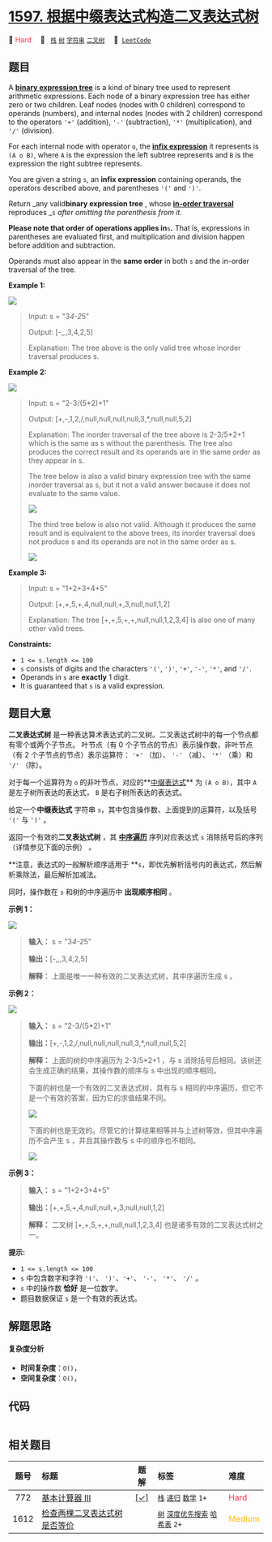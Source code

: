 # [1597. 根据中缀表达式构造二叉表达式树](https://leetcode.com/problems/build-binary-expression-tree-from-infix-expression)

🔴 <font color=#ff334b>Hard</font>&emsp; 🔖&ensp; [`栈`](/tag/stack.md) [`树`](/tag/tree.md) [`字符串`](/tag/string.md) [`二叉树`](/tag/binary-tree.md)&emsp; 🔗&ensp;[`LeetCode`](https://leetcode.com/problems/build-binary-expression-tree-from-infix-expression)

## 题目

A **[binary expression
tree](https://en.wikipedia.org/wiki/Binary_expression_tree)** is a kind of
binary tree used to represent arithmetic expressions. Each node of a binary
expression tree has either zero or two children. Leaf nodes (nodes with 0
children) correspond to operands (numbers), and internal nodes (nodes with 2
children) correspond to the operators `'+'` (addition), `'-'` (subtraction),
`'*'` (multiplication), and `'/'` (division).

For each internal node with operator `o`, the [**infix
expression**](https://en.wikipedia.org/wiki/Infix_notation) it represents is
`(A o B)`, where `A` is the expression the left subtree represents and `B` is
the expression the right subtree represents.

You are given a string `s`, an **infix expression** containing operands, the
operators described above, and parentheses `'('` and `')'`.

Return _any valid**binary expression tree** , whose **[in-order
traversal](https://en.wikipedia.org/wiki/Tree_traversal#In-order_\(LNR\))**
reproduces _`s` _after omitting the parenthesis from it._

**Please note that order of operations applies in**`s`**.** That is,
expressions in parentheses are evaluated first, and multiplication and
division happen before addition and subtraction.

Operands must also appear in the **same order** in both `s` and the in-order
traversal of the tree.



**Example 1:**

![](https://fastly.jsdelivr.net/gh/doocs/leetcode@main/solution/1500-1599/1597.Build%20Binary%20Expression%20Tree%20From%20Infix%20Expression/images/ex1-4.png)

> Input: s = "3*4-2*5"
> 
> Output: [-,*,*,3,4,2,5]
> 
> Explanation: The tree above is the only valid tree whose inorder traversal produces s.

**Example 2:**

![](https://fastly.jsdelivr.net/gh/doocs/leetcode@main/solution/1500-1599/1597.Build%20Binary%20Expression%20Tree%20From%20Infix%20Expression/images/ex1-2.png)

> Input: s = "2-3/(5*2)+1"
> 
> Output: [+,-,1,2,/,null,null,null,null,3,*,null,null,5,2]
> 
> Explanation: The inorder traversal of the tree above is 2-3/5*2+1 which is the same as s without the parenthesis. The tree also produces the correct result and its operands are in the same order as they appear in s.
> 
> The tree below is also a valid binary expression tree with the same inorder traversal as s, but it not a valid answer because it does not evaluate to the same value.
> 
> ![](https://fastly.jsdelivr.net/gh/doocs/leetcode@main/solution/1500-1599/1597.Build%20Binary%20Expression%20Tree%20From%20Infix%20Expression/images/ex1-1.png)
> 
> The third tree below is also not valid. Although it produces the same result and is equivalent to the above trees, its inorder traversal does not produce s and its operands are not in the same order as s.
> 
> ![](https://fastly.jsdelivr.net/gh/doocs/leetcode@main/solution/1500-1599/1597.Build%20Binary%20Expression%20Tree%20From%20Infix%20Expression/images/ex1-3.png)

**Example 3:**

> Input: s = "1+2+3+4+5"
> 
> Output: [+,+,5,+,4,null,null,+,3,null,null,1,2]
> 
> Explanation: The tree [+,+,5,+,+,null,null,1,2,3,4] is also one of many other valid trees.

**Constraints:**

  * `1 <= s.length <= 100`
  * `s` consists of digits and the characters `'('`, `')'`, `'+'`, `'-'`, `'*'`, and `'/'`.
  * Operands in `s` are **exactly** 1 digit.
  * It is guaranteed that `s` is a valid expression.


## 题目大意

**二叉表达式树** 是一种表达算术表达式的二叉树。二叉表达式树中的每一个节点都有零个或两个子节点。 叶节点（有 0
个子节点的节点）表示操作数，非叶节点（有 2 个子节点的节点）表示运算符： `'+'` （加）、 `'-'` （减）、 `'*'` （乘）和 `'/'`
（除）。

对于每一个运算符为 `o`
的非叶节点，对应的**[中缀表达式](http://baike.baidu.com/item/中缀表达式/2725244?fr=aladdin)** 为
`(A o B)`，其中 `A` 是左子树所表达的表达式， `B` 是右子树所表达的表达式。

给定一个**中缀表达式** 字符串 `s`，其中包含操作数、上面提到的运算符，以及括号 `'('` 与 `')'` 。

返回一个有效的**二叉表达式树** ，其
[**中序遍历**](http://baike.baidu.com/item/中序遍历/757281?fr=aladdin) 序列对应表达式 `s`
消除括号后的序列（详情参见下面的示例） _。_

**注意，表达式的一般解析顺序适用于  **`s`，即优先解析括号内的表达式，然后解析乘除法，最后解析加减法。

同时，操作数在 `s` 和树的中序遍历中 **出现顺序相同** 。



**示例 1：**

![](https://fastly.jsdelivr.net/gh/doocs/leetcode@main/solution/1500-1599/1597.Build%20Binary%20Expression%20Tree%20From%20Infix%20Expression/images/ex1-4.png)

> 
> 
> 
> 
> 
> **输入：** s = "3*4-2*5"
> 
> **输出：**[-,*,*,3,4,2,5]
> 
> **解释：** 上面是唯一一种有效的二叉表达式树，其中序遍历生成 s 。
> 
> 

**示例 2：**

![](https://fastly.jsdelivr.net/gh/doocs/leetcode@main/solution/1500-1599/1597.Build%20Binary%20Expression%20Tree%20From%20Infix%20Expression/images/ex1-2.png)

> 
> 
> 
> 
> 
> **输入：** s = "2-3/(5*2)+1"
> 
> **输出：**[+,-,1,2,/,null,null,null,null,3,*,null,null,5,2]
> 
> **解释：** 上面的树的中序遍历为 2-3/5*2+1 ，与 s 消除括号后相同。该树还会生成正确的结果，其操作数的顺序与 s 中出现的顺序相同。
> 
> 下面的树也是一个有效的二叉表达式树，具有与 s 相同的中序遍历，但它不是一个有效的答案，因为它的求值结果不同。
> 
> ![](https://fastly.jsdelivr.net/gh/doocs/leetcode@main/solution/1500-1599/1597.Build%20Binary%20Expression%20Tree%20From%20Infix%20Expression/images/ex1-1.png)
> 
> 下面的树也是无效的。尽管它的计算结果相等并与上述树等效，但其中序遍历不会产生 s ，并且其操作数与 s 中的顺序也不相同。
> 
> ![](https://fastly.jsdelivr.net/gh/doocs/leetcode@main/solution/1500-1599/1597.Build%20Binary%20Expression%20Tree%20From%20Infix%20Expression/images/ex1-3.png)
> 
> 

**示例 3：**

> 
> 
> 
> 
> 
> **输入：** s = "1+2+3+4+5"
> 
> **输出：**[+,+,5,+,4,null,null,+,3,null,null,1,2]
> 
> **解释：** 二叉树 [+,+,5,+,+,null,null,1,2,3,4] 也是诸多有效的二叉表达式树之一。



**提示:**

  * `1 <= s.length <= 100`
  * `s` 中包含数字和字符 `'('`、 `')'`、`'+'`、 `'-'`、 `'*'`、 `'/'` 。
  * `s` 中的操作数 **恰好** 是一位数字。
  * 题目数据保证 `s` 是一个有效的表达式。


## 解题思路

#### 复杂度分析

- **时间复杂度**：`O()`，
- **空间复杂度**：`O()`，

## 代码

```javascript

```

## 相关题目

<!-- prettier-ignore -->
| 题号 | 标题 | 题解 | 标签 | 难度 |
| :------: | :------ | :------: | :------ | :------ |
| 772 | [基本计算器 III](https://leetcode.com/problems/basic-calculator-iii) | [[✓]](/problem/0772.md) |  [`栈`](/tag/stack.md) [`递归`](/tag/recursion.md) [`数学`](/tag/math.md) `1+` | <font color=#ff334b>Hard</font> |
| 1612 | [检查两棵二叉表达式树是否等价](https://leetcode.com/problems/check-if-two-expression-trees-are-equivalent) |  |  [`树`](/tag/tree.md) [`深度优先搜索`](/tag/depth-first-search.md) [`哈希表`](/tag/hash-table.md) `2+` | <font color=#ffb800>Medium</font> |